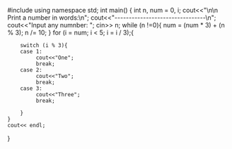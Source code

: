 #include <iostream>
using namespace std;
int main()
{
	int n, num = 0, i;
	cout<<"\n\n Print a number in words:\n";
	cout<<"--------------------------------\n";
	cout<<"Input any numnber: ";
	cin>> n;
	while (n !=0){
		num = (num * 3) + (n % 3);
		n /= 10;
	}
	for (i = num; i < 5; i = i / 3);{
		
		switch (i % 3){
		case 1:
		     cout<<"One";
		     break;
		case 2:
		     cout<<"Two";
		     break;
		case 3:
		     cout<<"Three";
		     break;
		
		}
	}
	cout<< endl;
}
